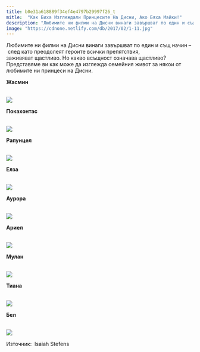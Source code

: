 ```yaml
---
title: b0e31a618889f34ef4e4797b29997f26_t
mitle:  "Как Биха Изглеждали Принцесите На Дисни, Ако Бяха Майки!"
description: "Любимите ни филми на Дисни винаги завършват по един и същ начин -  след като преодолеят героите всички препятствия, заживяват щастливо. Но какво всъщност означава"
image: "https://cdnone.netlify.com/db/2017/02/1-11.jpg"
---
```


 <p>Любимите ни филми на Дисни винаги завършват по един и същ начин –  след като преодолеят героите всички препятствия, заживяват щастливо. Но какво всъщност означава щастливо? Представяме ви как може да изглежда семейния живот за някои от любимите ни принцеси на Дисни.</p>      <p> <strong>Жасмин</strong></p> <p> <br/><img src="https://cdnone.netlify.com/db/2017/02/1-11.jpg"/><br/></p> <p><strong>Покахонтас</strong></p>      <p> <br/><img src="https://cdnone.netlify.com/db/2017/02/2-13.jpg"/><br/></p> <p><strong>Рапунцел</strong></p> <p> <br/><img src="https://cdnone.netlify.com/db/2017/02/3-12.jpg"/><br/></p> <p><strong>Елза</strong></p>      <p> <br/><img src="https://cdnone.netlify.com/db/2017/02/4-13.jpg"/><br/></p> <p><strong>Аурора</strong></p> <p> <br/><img src="https://cdnone.netlify.com/db/2017/02/5-12.jpg"/><br/></p>  <p><strong>Ариел</strong></p> <p> <br/><img src="https://cdnone.netlify.com/db/2017/02/6-12.jpg"/><br/></p> <p><strong>Мулан</strong></p>      <p> <br/><img src="https://cdnone.netlify.com/db/2017/02/7-12.jpg"/><br/></p>  <p><strong>Тиана</strong></p> <p> <br/><img src="https://cdnone.netlify.com/db/2017/02/8-11.jpg"/><br/></p>  <p><strong>Бел</strong></p>      <p> <br/><img src="https://cdnone.netlify.com/db/2017/02/9-11.jpg"/><br/></p> <p>Източник:  Isaiah Stefens</p>       